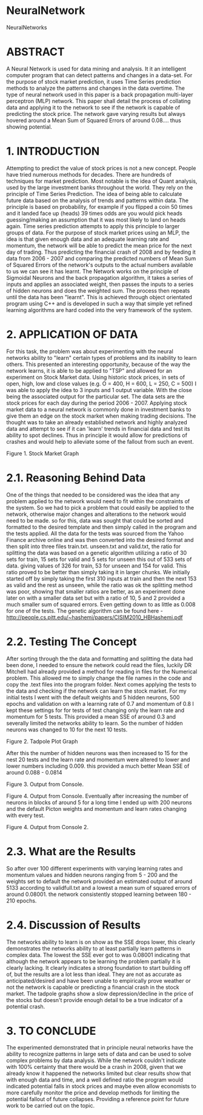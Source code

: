# NeuralNetwork
NeuralNetworks

 # ABSTRACT
A Neural Network is used for data mining and analysis. It it an intelligent computer program that can detect patterns and changes in a data-set. For the purpose of stock market prediction, it uses Time Series prediction methods to analyze the patterns and changes in the data overtime. The type of neural network used in this paper is a back propagation multi-layer perceptron (MLP) network. This paper shall detail the process of collating data and applying it to the network to see if the network is capable of predicting the stock price. The network gave varying results but always hovered around a Mean Sum of Squared Errors of around 0.08…. thus showing potential.
# 1.	INTRODUCTION 
Attempting to predict the value of stock prices is not a new concept. People have tried numerous methods for decades. There are hundreds of techniques for market prediction. Most notable is the idea of Quant analysis, used by the large investment banks throughout the world. 
They rely on the principle of Time Series Prediction. The idea of being able to calculate future data based on the analysis of trends and patterns within data. The principle is based on probability, for example if you flipped a coin 50 times and it landed face up (heads) 39 times odds are you would pick heads guessing/making an assumption that it was most likely to land on heads again. Time series prediction attempts to apply this principle to larger groups of data. 
For the purpose of stock market prices using an MLP, the idea is that given enough data and an adequate learning rate and momentum, the network will be able to predict the mean price for the next day of trading. Thus predicting the financial crash of 2008 and by feeding it data from 2006 - 2007 and comparing the predicted numbers of Mean Sum of Squared Errors of the network's outputs to the actual numbers available to us we can see it has learnt.
The Network works on the principle of Sigmoidal Neurons and the back propagation algorithm, it takes a series of inputs and applies an associated weight, then passes the inputs to a series of hidden neurons and does the weighted sum. The process then repeats until the data has been "learnt". This is achieved through object orientated program using C++ and is developed in such a way that simple yet refined learning algorithms are hard coded into the very framework of the system.  

# 2.	APPLICATION OF DATA
For this task, the problem was about experimenting with the neural networks ability to "learn" certain types of problems and its inability to learn others. This presented an interesting opportunity, because of the way the network learns, it is able to be applied to "TSP" and allowed for an experiment on Stock Market data. Using historic stock prices, in sets of open, high, low and close values (e.g. O = 400, H = 600, L = 250, C = 500) I was able to apply the idea to 3 inputs and 1 output variable. With the close being the associated output for the particular set. The data sets are the stock prices for each day during the period 2006 - 2007. 
Applying stock market data to a neural network is commonly done in investment banks to give them an edge on the stock market when making trading decisions. The thought was to take an already established network and highly analyzed data and attempt to see if it can 'learn' trends in financial data and test its ability to spot declines. Thus in principle it would allow for predictions of crashes and would help to alleviate some of the fallout from such an event. 
 
Figure 1. Stock Market Graph



# 2.1.	Reasoning Behind Data
One of the things that needed to be considered was the idea that any problem applied to the network would need to fit within the constraints of the system. So we had to pick a problem that could easily be applied to the network, otherwise major changes and alterations to the network would need to be made. so for this, data was sought that could be sorted and formatted to the desired template and then simply called in the program and the tests applied. 
All the data for the tests was sourced from the Yahoo Finance archive online and was then converted into the desired format and then split into three files train.txt. unseen.txt and valid.txt, the ratio for splitting the data was based on a genetic algorithm utilizing a ratio of 30 sets for train, 15 sets for valid and 5 sets for unseen this out of 533 sets of data. giving values of 326 for train, 53 for unseen and 154 for valid. 
This ratio proved to be better than simply taking it in larger chunks. We initially started off by simply taking the first 310 inputs at train and then the next 153 as valid and the rest as unseen, while the ratio was ok the splitting method was poor, showing that smaller ratios are better, as an experiment done later on with a smaller data set but with a ratio of 10, 5 and 2 provided a much smaller sum of squared errors. Even getting down to as little as 0.008 for one of the tests. The genetic algorithm can be found here - http://people.cs.pitt.edu/~hashemi/papers/CISIM2010_HBHashemi.pdf
 
# 2.2.	Testing The Concept
After sorting through the the data and formatting and splitting the data had been done, I needed to ensure the network could read the files, luckily DR Mitchell had already provided a method for reading in files for the Numerical problem. This allowed me to simply change the file names in the code and copy the .text files into the program folder. 
Next comes applying the tests to the data and checking if the network can learn the stock market. 
For my initial tests I went with the default weights and 5 hidden neurons, 500 epochs and validation on with a learning rate of 0.7 and momentum of 0.8 I kept these settings for for tests of test changing only the learn rate and momentum for 5 tests. 
This provided a mean SSE of around 0.3 and severally limited the networks ability to learn. So the number of hidden neurons was changed to 10 for the next 10 tests. 
 
Figure 2. Tadpole Plot Graph 

After this the number of hidden neurons was then increased to 15 for the nest 20 tests and the learn rate and momentum were altered to lower and lower numbers including 0.009. this provided a much better Mean SSE of around 0.088 - 0.0814 

 

Figure 3. Output from Console.
 
Figure 4. Output from Console.
Eventually after increasing the number of neurons in blocks of around 5 for a long time I ended up with 200 neurons and the default Picton weights and momentum and learn rates changing with every test. 
 
Figure 4. Output from Console 2.

# 2.3.	What are the Results
So after over 100 different experiments with varying learning rates and momentum values and hidden neurons ranging from 5 - 200 and the weights set to default the network provided an estimated output of around 5133 according to validfull.txt and a lowest a mean sum of squared errors of around 0.08001. the network consistently stopped learning between 180 - 210 epochs. 

# 2.4.	Discussion of Results
The networks ability to learn is on show as the SSE drops lower, this clearly demonstrates the networks ability to at least partially learn patterns in complex data. 
The lowest the SSE ever got to was 0.08001 indicating that although the network appears to be learning the problem partially it is clearly lacking. 
It clearly indicates a strong foundation to start building off of, but the results are a lot less than ideal.
They are not as accurate as anticipated/desired and have been unable to empirically prove weather or not the network is capable or predicting a financial crash in the stock market.
 The tadpole graphs show a slow depression/decline in the price of the stocks but doesn't provide enough detail to be a true indicator of a potential crash. 

 
# 3.	TO CONCLUDE
The experimented demonstrated that in principle neural networks have the ability to recognize patterns in large sets of data and can be used to solve complex problems by data analysis. 
While the network couldn't indicate with 100% certainty that there would be a crash in 2008, given that we already know it happened the networks limited but clear results show that with enough data and time, and a well defined ratio the program would indicated potential falls in stock prices and maybe even allow economists to more carefully monitor the price and develop methods for limiting the potential fallout of future collapses. Providing a reference point for future work to be carried out on the topic. 
